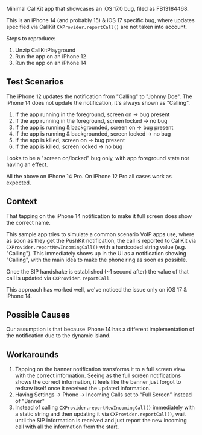 Minimal CallKit app that showcases an iOS 17.0 bug, filed as FB13184468. 

This is an iPhone 14 (and probably 15) & iOS 17 specific bug, where updates specified via CallKit `CXProvider.reportCall()` are not taken into account.

Steps to reproduce:

1. Unzip CallKitPlayground
2. Run the app on an iPhone 12
3. Run the app on an iPhone 14

## Test Scenarios

The iPhone 12 updates the notification from "Calling" to "Johnny Doe".
The iPhone 14 does not update the notification, it's always shown as "Calling".

1. If the app running in the foreground, screen on -> bug present
2. If the app running in the foreground, screen locked -> no bug
3. If the app is running & backgrounded, screen on ->  bug present
4. If the app is running & backgrounded, screen locked ->  no bug
5. If the app is killed, screen on -> bug present
6. If the app is killed, screen locked ->  no bug

Looks to be a "screen on/locked" bug only, with app foreground state not having an effect.

All the above on iPhone 14 Pro. On iPhone 12 Pro all cases work as expected.



## Context 

That tapping on the iPhone 14 notification to make it full screen does show the correct name.

This sample app tries to simulate a common scenario VoIP apps use, where as soon as they get the PushKit notification, the call is reported to CallKit via `CXProvider.reportNewIncomingCall()` with a hardcoded string value (e.g. "Calling"). This immediately shows up in the UI as a notification showing "Calling", with the main idea to make the phone ring as soon as possible.

Once the SIP handshake is established (~1 second after) the value of that call is updated via `CXProvider.reportCall`. 

This approach has worked well, we've noticed the issue only on iOS 17 & iPhone 14. 

## Possible Causes

Our assumption is that because iPhone 14 has a different implementation of the notification due to the dynamic island. 

## Workarounds

1. Tapping on the banner notification transforms it to a full screen view with the correct information. Seeing as the full screen notifications shows the correct information, it feels like the banner just forgot to redraw itself once it received the updated information. 
2. Having Settings -> Phone -> Incoming Calls set to “Full Screen” instead of "Banner"
3. Instead of calling `CXProvider.reportNewIncomingCall()` immediately with a static string and then updating it via `CXProvider.reportCall()`, wait until the SIP information is received and just report the new incoming call with all the information from the start.

